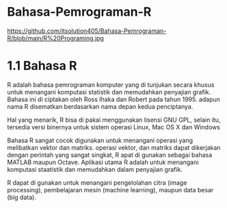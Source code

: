 # Bahasa-Pemrograman-R

https://github.com/itsolution405/Bahasa-Pemrograman-R/blob/main/R%20Programing.jpg

# 1.1 Bahasa R

R adalah bahasa pemrograman komputer yang di tunjukan secara khusus untuk menangani komputasi statistik dan memudahkan penyajian grafik.
Bahasa ini di ciptakan oleh Ross Ihaka dan Robert pada tahun 1995. adapun nama R disematkan berdasarkan nama depan kedua penciptanya.

Hal yang menarik, R bisa di pakai menggunakan lisensi GNU GPL, selain itu, tersedia versi binernya untuk sistem operasi Linux, Mac OS X dan Windows

Bahasa R sangat cocok digunakan untuk menangani operasi yang melibatkan vektor dan matriks. operasi vektor, dan matriks dapat dikerjakan dengan perintah yang sangat singkat, R apat di gunakan sebagai bahasa MATLAB maupun Octave. Aplikasi utama R adalah untuk menangani komputasi staatistik dan memudahkan dalam penyajian grafik.

R dapat di gunakan untuk menangani pengelolahan citra (image processing), pembelajaran mesin (machine learning), maupun data besar (big data).
